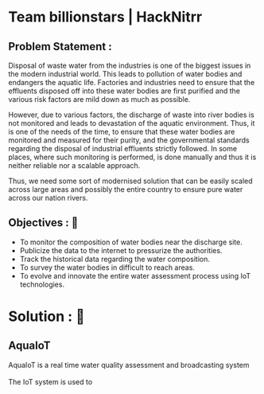 # **Team billionstars | HackNitrr**

## Problem Statement :
Disposal of waste water from the industries is one of the biggest issues in the modern industrial world. This leads to pollution of water bodies and endangers the aquatic life. Factories and industries need to ensure that the effluents disposed off into these water bodies are first purified and the various risk factors are mild down as much as possible. 

However, due to various factors, the discharge of waste into river bodies is not monitored and leads to devastation of the aquatic environment. Thus, it is one of the needs of the time, to ensure that these water bodies are monitored and measured for their purity, and the governmental standards regarding the disposal of industrial effluents strictly followed. In some places, where such monitoring is performed, is done manually and thus it is neither reliable nor a scalable approach.

Thus, we need some sort of modernised solution that can be easily scaled across large areas and possibly the entire country to ensure pure water across our nation rivers.

## Objectives : :notebook_with_decorative_cover:
- To monitor the composition of water bodies near the discharge site.
- Publicize the data to the internet to pressurize the authorities.
- Track the historical data regarding the water composition.
- To survey the water bodies in difficult to reach areas.
- To evolve and innovate the entire water assessment process using IoT technologies.

# **Solution :**  	:key:

## **AquaIoT**
AquaIoT is a real time water quality assessment and broadcasting system <br> <br>
The IoT system is used to 
